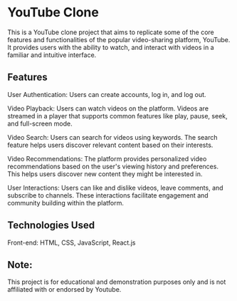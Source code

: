 # YouTube Clone

This is a YouTube clone project that aims to replicate some of the core features and functionalities of the popular video-sharing platform, YouTube. It provides users with the ability to watch, and interact with videos in a familiar and intuitive interface.

## Features

User Authentication: Users can create accounts, log in, and log out.

Video Playback: Users can watch videos on the platform. Videos are streamed in a player that supports common features like play, pause, seek, and full-screen mode.

Video Search: Users can search for videos using keywords. The search feature helps users discover relevant content based on their interests.

Video Recommendations: The platform provides personalized video recommendations based on the user's viewing history and preferences. This helps users discover new content they might be interested in.

User Interactions: Users can like and dislike videos, leave comments, and subscribe to channels. These interactions facilitate engagement and community building within the platform.

## Technologies Used

Front-end: HTML, CSS, JavaScript, React.js

## Note:

This project is for educational and demonstration purposes only and is not affiliated with or endorsed by Youtube.
